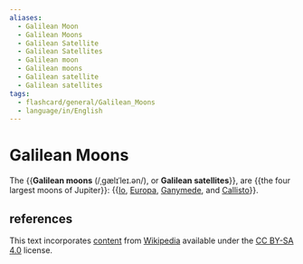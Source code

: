 ```yaml
---
aliases:
  - Galilean Moon
  - Galilean Moons
  - Galilean Satellite
  - Galilean Satellites
  - Galilean moon
  - Galilean moons
  - Galilean satellite
  - Galilean satellites
tags:
  - flashcard/general/Galilean_Moons
  - language/in/English
---
```


# Galilean Moons

The {{__Galilean moons__ (/ˌɡælɪˈleɪ.ən/), or __Galilean satellites__}}, are {{the four largest moons of Jupiter}}: {{[Io](Io%20(moon).md), [Europa](Europa%20(moon).md), [Ganymede](Ganymede%20(moon).md), and [Callisto](Callisto%20(moon).md)}}. <!--SR:!2024-08-03,15,290!2024-07-29,10,270!2024-08-06,14,250-->

## references

This text incorporates [content](https://en.wikipedia.org/wiki/Galilean_Moons) from [Wikipedia](Wikipedia.md) available under the [CC BY-SA 4.0](https://creativecommons.org/licenses/by-sa/4.0/) license.
